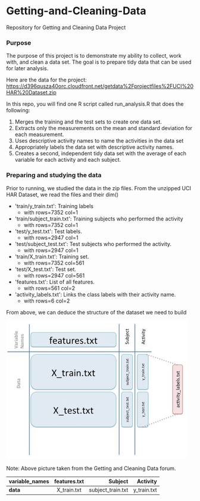 Getting-and-Cleaning-Data
=========================

Repository for Getting and Cleaning Data Project

### Purpose
The purpose of this project is to demonstrate my ability to collect, work with, and clean a data set. 
The goal is to prepare tidy data that can be used for later analysis. 

Here are the data for the project:
https://d396qusza40orc.cloudfront.net/getdata%2Fprojectfiles%2FUCI%20HAR%20Dataset.zip

In this repo, you will find one R script called run_analysis.R that does the following:

1. Merges the training and the test sets to create one data set.
2. Extracts only the measurements on the mean and standard deviation for each measurement.
3. Uses descriptive activity names to name the activities in the data set
4. Appropriately labels the data set with descriptive activity names.
5. Creates a second, independent tidy data set with the average of each variable for each activity and each subject.

### Preparing and studying the data
Prior to running, we studied the data in the zip files.
From the unzipped UCI HAR Dataset, we read the files and their dim()

* 'train/y_train.txt': Training labels
  * with rows=7352  col=1
* 'train/subject_train.txt': Training subjects who performed the activity
  * with  rows=7352  col=1
* 'test/y_test.txt': Test labels.
  * with  rows=2947  col=1
* 'test/subject_test.txt': Test subjects who performed the activity.
  * with  rows=2947  col=1
* 'train/X_train.txt': Training set.
  * with  rows=7352  col=561
* 'test/X_test.txt': Test set.
  * with  rows=2947  col=561
* 'features.txt': List of all features.
  * with  rows=561  col=2
* 'activity_labels.txt': Links the class labels with their activity name.
  * with  rows=6  col=2

From above, we can deduce the structure of the dataset we need to build

![alt text](https://github.com/ichew/Getting-and-Cleaning-Data/blob/master/Capture.JPG "Image that describes above files")

Note: Above picture taken from the Getting and Cleaning Data forum. 




| **variable_names** | features.txt | **Subject** | **Activity** |
| ------------------ |:------------:| -----------:| ------------:|
| **data**           | X_train.txt | subject_train.txt | y_train.txt |


